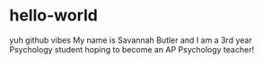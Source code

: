 # hello-world
yuh github vibes
My name is Savannah Butler and I am a 3rd year Psychology student hoping to become an AP Psychology teacher!
